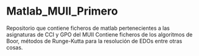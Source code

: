 # Matlab_MUII_Primero
Repositorio que contiene ficheros de matlab pertenecientes a las asignaturas de CCI y GPO del MUII
Contiene ficheros de los algoritmos de Boor, métodos de Runge-Kutta para la resolución de EDOs entre otras
cosas.
